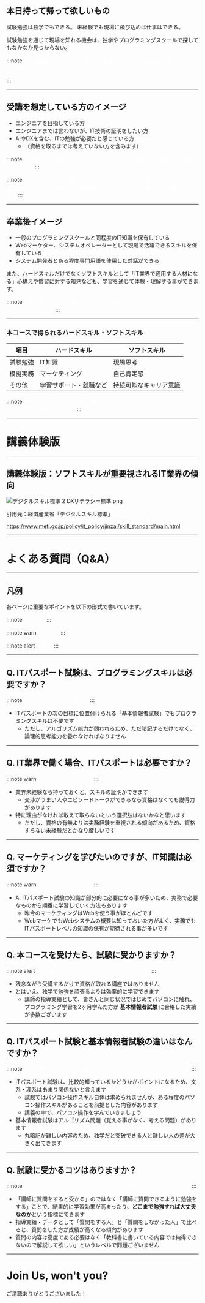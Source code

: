 ## 本日持って帰って欲しいもの
試験勉強は独学でもできる。
未経験でも現場に飛び込めば仕事はできる。

試験勉強を通じて現場を知れる機会は、独学やプログラミングスクールで探してもなかなか見つからない。

:::note
<font color="white">この機会をチャンスだと捉えて、最後までやり切る環境を一緒に作っていきましょう！</font>

:::

---

## 受講を想定している方のイメージ
- エンジニアを目指している方
- エンジニアまでは言わないが、IT技術の証明をしたい方
- AIやDXを含む、ITの勉強が必要だと感じている方
  - （資格を取るまでは考えていない方を含みます）

:::note
<font color="white">本講座ではIT知識だけでなく、マーケティング知識など包括的に学ぶ事ができます</font>
:::

:::note
<font color="white">特にITパスポート試験ではプログラミングスキルを問わないため、後述するデジタルスキル標準（経済産業省）に沿ったスキルを身につける事ができます。</font>
:::

---

## 卒業後イメージ
- 一般のプログラミングスクールと同程度のIT知識を保有している
- Webマーケター、システムオペレーターとして現場で活躍できるスキルを保有している
- システム開発者とある程度専門用語を使用した対話ができる

また、ハードスキルだけでなくソフトスキルとして「IT業界で通用する人材になる」心構えや慣習に対する知見なども、学習を通じて体験・理解する事ができます。

:::note
<font color="white">先輩受講生の方も、最初は全くの未経験！「パソコンとは？」というお話しから始めます。</font>
:::

---

### 本コースで得られるハードスキル・ソフトスキル
| 項目 | ハードスキル | ソフトスキル |
| --- | --- | --- |
| 試験勉強 | IT知識 | 現場思考 |
| 模擬実務 | マーケティング | 自己肯定感 |
| その他 | 学習サポート・就職など | 持続可能なキャリア意識 |

:::note
<font color="white">技術や知識も大切ですが、試験に向けてのマインドフルネスや現場での考え方を学ぶ事ができます。</font>
:::

---

# 講義体験版

---

## 講義体験版：ソフトスキルが重要視されるIT業界の傾向
![デジタルスキル標準 2 DXリテラシー標準.png](https://qiita-image-store.s3.ap-northeast-1.amazonaws.com/0/122800/71aae266-d37f-b180-887f-a4b1962c3bb7.png)

引用元：経済産業省「デジタルスキル標準」

https://www.meti.go.jp/policy/it_policy/jinzai/skill_standard/main.html

---

# よくある質問（Q&A）

---

## 凡例
各ページに重要なポイントを以下の形式で書いています。

:::note
<font color="white">大丈夫！</font>
:::

:::note warn
<font color="white">注意あり</font>
:::

:::note alert
<font color="white">重要！</font>
:::

---

## Q. ITパスポート試験は、プログラミングスキルは必要ですか？
:::note
<font color="white">A. なくても問題ありません</font>
:::

- ITパスポートの次の目標に位置付けられる「基本情報者試験」でもプログラミングスキルは不要です
  - ただし、アルゴリズム能力が問われるため、ただ暗記するだけでなく、論理的思考能力を養わなければなりません

---

## Q. IT業界で働く場合、ITパスポートは必要ですか？
:::note warn
<font color="white">A. 必須ではありません</font>
:::

- 業界未経験なら持っておくと、スキルの証明ができます
  - 交渉がうまい人やエピソードトークができるなら資格はなくても説得力があります
- 特に理由がなければ敢えて取らないという選択肢はないかなと思います
  - ただし、資格の有無よりは実務経験を重視される傾向があるため、資格すらない未経験だとかなり厳しいです

---

## Q. マーケティングを学びたいのですが、IT知識は必須ですか？
:::note warn
<font color="white">A. 必須ではありません</font>
:::

- A. ITパスポート試験の知識が部分的に必要になる事が多いため、実務で必要なものから順番に学習していく方法もあります
  - 昨今のマーケティングはWebを使う事がほとんどです
  - WebマーケでもWebシステムの概要は知っておいた方がよく、実務でもITパスポートレベルの知識の保有が期待される事が多いです

---

## Q. 本コースを受けたら、試験に受かりますか？
:::note alert
<font color="white">A. 試験の手続きはご自身で行う必要があります</font>
:::

- 残念ながら受講するだけで資格が取れる講座ではありません
- とはいえ、独学で勉強を頑張るよりは効率的に学習できます
  - 講師の指導実績として、皆さんと同じ状況ではじめてパソコンに触れ、プログラミング学習を2ヶ月学んだ方が **基本情報者試験** に合格した実績が多数ございます

---

## Q. ITパスポート試験と基本情報者試験の違いはなんですか？
:::note
<font color="white">A. 出題範囲の広さが少し違うだけでITシステムへの理解度は同じです</font>
:::

- ITパスポート試験は、比較的知っているかどうかがポイントになるため、文系・理系はあまり関係ないと言えます
  - 試験ではパソコン操作スキル自体は求められませんが、ある程度のパソコン操作スキルがあることを前提とした内容があります
  - 講義の中で、パソコン操作を学んでいきましょう
- 基本情報者試験はアルゴリズム問題（覚える事がなく、考える問題）があります
  - 丸暗記が難しい内容のため、独学だと突破できる人と難しい人の差が大きく出てきます

---

## Q. 試験に受かるコツはありますか？
:::note
<font color="white">A. とにかく何でもいいので１時間に１回は講師に質問をすることです</font>
:::

- 「講師に質問をすると受かる」のではなく「講師に質問できるように勉強をする」ことで、結果的に学習効果が高まったり、**どこまで勉強すれば大丈夫なのか**という指標にできます
- 指導実績・データとして「質問をする人」と「質問をしなかった人」で比べると、質問をした方が成績が高くなる傾向があります
- 質問の内容は高度である必要はなく「教科書に書いている内容では納得できないので解説して欲しい」というレベルで問題ございません

---

# Join Us, won't you?

ご清聴ありがとうございました！
